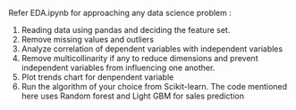 Refer EDA.ipynb for approaching any data science problem :
1. Reading data using pandas and deciding the feature set.
2. Remove missing values and outliers
2. Analyze correlation of dependent variables with independent variables
3. Remove multicollinarity if any to reduce dimensions and prevent independent variables from influencing one another.
4. Plot trends chart for denpendent variable
5. Run the algorithm of your choice from Scikit-learn. The code mentioned here uses Random forest and Light GBM for sales prediction
